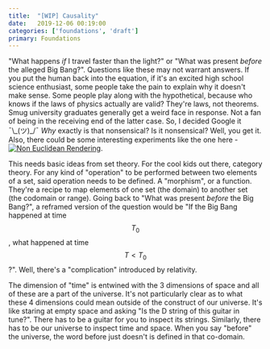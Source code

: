 ```yaml
---
title:  "[WIP] Causality"
date:   2019-12-06 00:19:00
categories: ['foundations', 'draft']
primary: Foundations
---
```

<script type="text/javascript" src="https://cdn.mathjax.org/mathjax/latest/MathJax.js?config=TeX-AMS_HTML"></script>

"What happens *if* I travel faster than the light?" or "What was present *before* the alleged Big Bang?". Questions like these may not warrant answers. If you put the human back into the equation, if it's an excited high school science enthusiast, some people take the pain to explain why it doesn't make sense. Some people play along with the hypothetical, because who knows if the laws of physics actually are valid? They're laws, not theorems. Smug university graduates generally get a weird face in response. Not a fan of being in the receiving end of the latter case. So, I decided Google it ¯\\\_(ツ)_/¯ *Why* exactly is that nonsensical? Is it nonsensical? Well, you get it. Also, there could be some interesting experiments like the one here - 
[![Non Euclidean Rendering](https://img.youtube.com/vi/kEB11PQ9Eo8/hqdefault.jpg)](https://www.youtube.com/watch?v=kEB11PQ9Eo8).


This needs basic ideas from set theory. For the cool kids out there, category theory. For any kind of "operation" to be performed between two elements of a set, said operation needs to be defined. A "morphism", or a function. They're a recipe to map elements of one set (the domain) to another set (the codomain or range). Going back to "What was present *before* the Big Bang?", a reframed version of the question would be "If the Big Bang happened at time $$ T_0 $$, what happened at time $$ T < T_0 $$?". Well, there's a "complication" introduced by relativity.

The dimension of "time" is entwined with the 3 dimensions of space and all of these are a part of the universe. It's not particularly clear as to what these 4 dimensions could mean outside of the construct of our universe. It's like staring at empty space and asking "Is the D string of this guitar in tune?". There has to be a guitar for you to inspect its strings. Similarly, there has to be our universe to inspect time and space. When you say "before" the universe, the word before just doesn't is defined in that co-domain.

